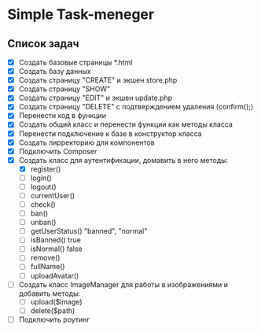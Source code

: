 # Simple Task-meneger

## Список задач
- [x] Создать базовые страницы *.html
- [x] Создать базу данных
- [x] Создать страницу "CREATE" и экшен store.php
- [x] Создать страницу "SHOW"
- [x] Создать страницу "EDIT" и экшен update.php
- [x] Создать страницу "DELETE" с подтверждением удаления (confirm();)
- [x] Перенести код в функции
- [x] Создать общий класс и перенести функции как методы класса
- [x] Перенести подключение к базе в конструктор класса
- [x] Создать лирректорию для компонентов
- [x] Подключить Composer
- [x] Создать класс для аутентификации, домавить в него методы:
    - [x] register()
    - [ ] login()
    - [ ] logout()
    - [ ] currentUser()
    - [ ] check()
    - [ ] ban()
    - [ ] unban()
    - [ ] getUserStatus() "banned", "normal"
    - [ ] isBanned() true
    - [ ] isNormal() false
    - [ ] remove()
    - [ ] fullName()
    - [ ] uploadAvatar()
- [ ] Создать класс ImageManager для работы в изображениями и добавить методы:
    - [ ] upload($image)
    - [ ] delete($path)
- [ ] Подключить роутинг
